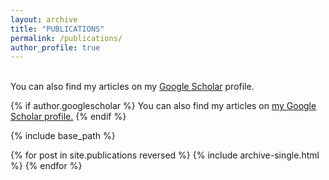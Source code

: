 ```yaml
---
layout: archive
title: "PUBLICATIONS"
permalink: /publications/
author_profile: true
---
```

\
You can also find my articles on my [Google Scholar](https://scholar.google.com/citations?user=LcEe3_EAAAAJ&hl=en) profile.


{% if author.googlescholar %}
  You can also find my articles on <u><a href="{{author.googlescholar}}">my Google Scholar profile</a>.</u>
{% endif %}

{% include base_path %}

{% for post in site.publications reversed %}
  {% include archive-single.html %}
{% endfor %}
